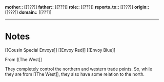 **mother::** [[???]]
**father::** [[???]]
**role::** [[???]]
**reports_to::** [[???]]
**origin::** [[???]]
**domain::** [[???]]

---
# Notes
[[Cousin Special Envoys]]
[[Envoy Red]]
[[Envoy Blue]]

From [[The West]]

They completely control the northern and western trade points. So, while they are from [[The West]], they also have some relation to the north.